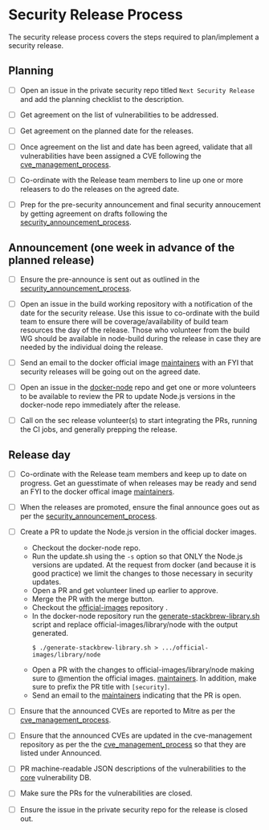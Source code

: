 # Security Release Process

The security release process covers the steps required to plan/implement
a security release.

## Planning

* [ ] Open an issue in the private security repo titled `Next Security Release`
  and add the planning checklist to the description.

* [ ] Get agreement on the list of vulnerabilities to be addressed.

* [ ] Get agreement on the planned date for the releases.

* [ ] Once agreement on the list and date has been agreed, validate that all
  vulnerabilities have been assigned a CVE following the
  [cve_management_process](https://github.com/nodejs/security-wg/blob/master/processes/cve_management_process.md).

* [ ] Co-ordinate with the Release team members to line up one or more releasers
  to do the releases on the agreed date.

* [ ] Prep for the pre-security announcement and final security annoucement by
  getting agreement on drafts following the
  [security_announcement_process](https://github.com/nodejs/security-wg/blob/master/processes/security_annoucement_process.md).

## Announcement (one week in advance of the planned release)

* [ ] Ensure the pre-announce is sent out as outlined in the
  [security_announcement_process](https://github.com/nodejs/security-wg/blob/master/processes/security_annoucement_process.md).

* [ ] Open an issue in the build working repository with a notification of the
  date for the security release.  Use this issue to co-ordinate with the build
  team to ensure there will be coverage/availability of build team resources the
  day of the release. Those who volunteer from the build WG should be available
  in node-build during the release in case they are needed by the individual
  doing the release.

* [ ] Send an email to the docker official image
  [maintainers](https://github.com/docker-library/official-images/blob/master/MAINTAINERS)
  with an FYI that security releases will be going out on the agreed date.

* [ ] Open an issue in the [docker-node](https://github.com/nodejs/docker-node)
  repo and get one or more volunteers to be available to review the PR to update
  Node.js versions in the docker-node repo immediately after the release.

* [ ] Call on the sec release volunteer(s) to start integrating the PRs, running
  the CI jobs, and generally prepping the release.

## Release day

* [ ] Co-ordinate with the Release team members and keep up to date on progress.
  Get an guesstimate of when releases may be ready and send an FYI to the docker
  offical image
  [maintainers](https://github.com/docker-library/official-images/blob/master/MAINTAINERS).

* [ ] When the releases are promoted, ensure the final announce goes out as per
  the
  [security_announcement_process](https://github.com/nodejs/security-wg/blob/master/processes/security_annoucement_process.md).

* [ ] Create a PR to update the Node.js version in the official docker images.
  * Checkout the docker-node repo.
  * Run the update.sh using the `-s` option so that ONLY the Node.js
    versions are updated. At the request from docker (and because
    it is good practice) we limit the changes to those necessary in
    security updates.
  * Open a PR and get volunteer lined up earlier to approve.
  * Merge the PR with the merge button.
  * Checkout the [official-images](https://github.com/docker-library/official-images)
    repository .
  * In the docker-node repository run the
    [generate-stackbrew-library.sh]( https://github.com/nodejs/docker-node/blob/master/generate-stackbrew-library.sh)
    script and replace official-images/library/node with the output generated.
    ```console
    $ ./generate-stackbrew-library.sh > .../official-images/library/node
    ```
  * Open a PR with the changes to official-images/library/node making sure to
    @mention the official images.
    [maintainers](https://github.com/docker-library/official-images/blob/master/MAINTAINERS).
    In addition, make sure to prefix the PR title with `[security]`.
  * Send an email to the
    [maintainers](https://github.com/docker-library/official-images/blob/master/MAINTAINERS)
    indicating that the PR is open.

* [ ] Ensure that the announced CVEs are reported to Mitre as per the
  [cve_management_process](https://github.com/nodejs/security-wg/blob/master/processes/cve_management_process.md).

* [ ] Ensure that the announced CVEs are updated in the cve-management
  repository as per the the
  [cve_management_process](https://github.com/nodejs/security-wg/blob/master/processes/cve_management_process.md)
  so that they are listed under Announced.

* [ ] PR machine-readable JSON descriptions of the vulnerabilities to the
  [core](https://github.com/nodejs/security-wg/tree/master/vuln/core)
  vulnerability DB.

* [ ] Make sure the PRs for the vulnerabilities are closed.

* [ ] Ensure the issue in the private security repo for the release is closed
  out.

